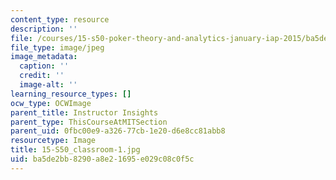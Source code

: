 ```yaml
---
content_type: resource
description: ''
file: /courses/15-s50-poker-theory-and-analytics-january-iap-2015/ba5de2bb8290a8e21695e029c08c0f5c_15-S50_classroom-1.jpg
file_type: image/jpeg
image_metadata:
  caption: ''
  credit: ''
  image-alt: ''
learning_resource_types: []
ocw_type: OCWImage
parent_title: Instructor Insights
parent_type: ThisCourseAtMITSection
parent_uid: 0fbc00e9-a326-77cb-1e20-d6e8cc81abb8
resourcetype: Image
title: 15-S50_classroom-1.jpg
uid: ba5de2bb-8290-a8e2-1695-e029c08c0f5c
---
```

